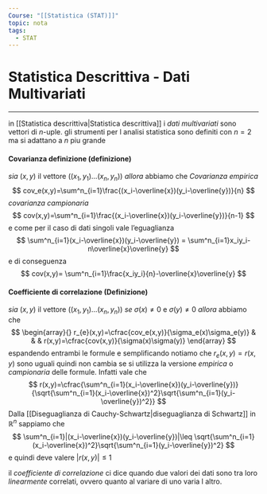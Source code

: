 ```yaml
---
Course: "[[Statistica (STAT)]]"
topic: nota
tags:
  - STAT
---
```

# Statistica Descrittiva - Dati Multivariati
---
in [[Statistica descrittiva|Statistica descrittiva]] i _dati multivariati_ sono vettori di $n$-uple. gli strumenti per l analisi statistica sono definiti  con $n =2$ ma si adattano a $n$ piu grande

#### Covarianza definizione (definizione)
_sia_ $(x,y)$ il vettore $((x_{1},y_{1})\dots(x_{n},y_{n}))$ 
_allora_ abbiamo che 
_Covarianza empirica_$$
cov_e(x,y)=\sum^n_{i=1}\frac{(x_i-\overline{x})(y_i-\overline{y})}{n}
$$*covarianza campionaria*$$
cov(x,y)=\sum^n_{i=1}\frac{(x_i-\overline{x})(y_i-\overline{y})}{n-1}
$$
e come per il caso di dati singoli vale l’eguaglianza$$
\sum^n_{i=1}(x_i-\overline{x})(y_i-\overline{y}) = \sum^n_{i=1}x_iy_i-n\overline{x}\overline{y}
$$e di conseguenza$$
cov(x,y)= \sum^n_{i=1}\frac{x_iy_i}{n}-\overline{x}\overline{y}
$$
#### Coefficiente di correlazione (Definizione)
_sia_ $(x,y)$ il vettore $((x_{1},y_{1})\dots(x_{n},y_{n}))$ 
_se_ $\sigma(x) \not= 0$ e $\sigma(y) \not= 0$
_allora_ abbiamo che 
$$
\begin{array}{}
r_{e}(x,y)=\cfrac{cov_e(x,y)}{\sigma_e(x)\sigma_e(y)} &  &  & 
r(x,y)=\cfrac{cov(x,y)}{\sigma(x)\sigma(y)}
\end{array}
$$
espandendo entrambi le formule e semplificando notiamo che $r_{e}(x,y)=r(x,y)$ sono uguali quindi non cambia se si utilizza la versione _empirica_ o _campionaria_ delle formule. Infatti vale che $$
r(x,y)=\cfrac{\sum^n_{i=1}(x_i-\overline{x})(y_i-\overline{y})}{\sqrt{\sum^n_{i=1}(x_i-\overline{x})^2}\sqrt{\sum^n_{i=1}(y_i-\overline{y})^2}}
$$
Dalla [[Diseguaglianza di Cauchy-Schwartz|diseguaglianza di Schwartz]] in $\mathbb{R}^n$ sappiamo che$$
\sum^n_{i=1}|(x_i-\overline{x})(y_i-\overline{y})|\leq \sqrt{\sum^n_{i=1}(x_i-\overline{x})^2}\sqrt{\sum^n_{i=1}(y_i-\overline{y})^2}
$$
e quindi deve valere  $|r(x,y)| \leq 1$ 

il _coefficiente di correlazione_ ci dice quando due valori dei dati sono tra loro _linearmente_ correlati, ovvero quanto al variare di uno varia l altro. 
